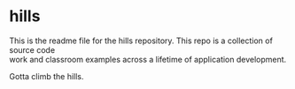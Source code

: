 # hills

This is the readme file for the hills repository. This repo is a collection of source code  
work and classroom examples across a lifetime of application development.

Gotta climb the hills.


